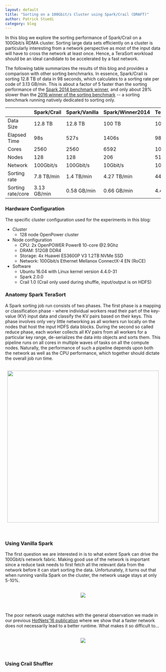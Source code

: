 ```yaml
---
layout: default
title: "Sorting on a 100Gbit/s Cluster using Spark/Crail (DRAFT)"
author: Patrick Stuedi
category: blog
---
```


In this blog we explore the sorting performance of Spark/Crail on a 100Gbit/s RDMA cluster. Sorting large data sets efficiently on a cluster is particularly interesting from a network perspective as most of the input data will have to cross the network at least once. Hence, a TeraSort workload should be an ideal candidate to be accelerated by a fast network. 

The following table summarizes the results of this blog and provides a comparison with other sorting benchmarks. In essence, Spark/Crail is sorting 12.8 TB of data in 98 seconds, which calculates to a sorting rate per code of 3.13 GB/min. This is about a factor of 5 faster than the sorting performance of the [Spark 2014 benchmark winner](https://databricks.com/blog/2014/11/05/spark-officially-sets-a-new-record-in-large-scale-sorting.html), and only about 28% slower than the [2016 winner of the sorting benchmark](http://sortbenchmark.org/TencentSort2016.pdf) -- a sorting benchmark running natively dedicated to sorting only. 

|                    | Spark/Crail   | Spark/Vanilla |    Spark/Winner2014    | Tencent/Winner2016       |
|--------------------|---------------|---------------|------------------------|--------------------------|
| Data Size          |   12.8 TB     |      12.8 TB  |         100 TB         |            100 TB        |
| Elapsed Time       |    98s        |       527s    |        1406s           |         98.8s            |
| Cores              |     2560      |     2560      |        6592            |         10240            |
| Nodes              |    128        |   128         |         206            |           512            |
| Network            |   100Gbit/s   |  100Gbit/s    |       10Gbit/s         |       100Gbit/s          |
| Sorting rate       |  7.8 TB/min   |  1.4 TB/min   |      4.27 TB/min       |         44.78 TB/min     |
| Sorting rate/core  |  3.13 GB/min  |  0.58 GB/min  |      0.66 GB/min       |          4.4 GB/min      |

### Hardware Configuration

The specific cluster configuration used for the experiments in this blog:

* Cluster
  * 128 node OpenPower cluster
* Node configuration
  * CPU: 2x OpenPOWER Power8 10-core @2.9Ghz
  * DRAM: 512GB DDR4
  * Storage: 4x Huawei ES3600P V3 1.2TB NVMe SSD
  * Network: 100Gbit/s Ethernet Mellanox ConnectX-4 EN (RoCE)
* Software
  * Ubuntu 16.04 with Linux kernel version 4.4.0-31
  * Spark 2.0.0
  * Crail 1.0 (Crail only used during shuffle, input/output is on HDFS)

### Anatomy Spark TeraSort

A Spark sorting job  run consists of two phases. The first phase is a mapping or classification phase - where individual workers
read their part of the key-value (KV) input data and classify the KV pairs based on their keys. This phase involves only very little networking as all workers run locally on the nodes that host the input HDFS data blocks. During the second so called reduce phase, each worker collects all KV pairs from all workers for a particular key range, de-serializes the data into objects and sorts them. This pipeline runs on all cores in multiple waves of tasks on all the compute nodes. Naturally, the performance of such a pipeline depends upon both the network as well as the CPU performance, which together should dictate the overall job run time.

<br>
<div style="text-align:center"><img src ="http://crail.io/img/blog/sort/terasort_pipeline.png" width="490"></div>
<br><br>

### Using Vanilla Spark

The first question we are interested in is to what extent Spark can drive the 100Gbit/s network fabric. Making good use of the network is important since a reduce task needs to first fetch all the relevant data from the network before it can start sorting the data. Unfortunately, it turns out that when running vanilla Spark on the cluster, the network usage stays at only 5-10%. 

<br>
<div style="text-align:center"><img src ="http://crail.io/docs/net_vanilla.svg" /></div>
<br><br>

The poor network usage matches with the general observation we made in our previous [HotNets'16 publication](http://dl.acm.org/citation.cfm?id=3027062) where we show that a faster network does not necessarily lead to a better runtime. What makes it so difficult to...

<br>
<div style="text-align:center"><img src ="http://crail.io/img/blog/sort/cpu_network.svg"/></div>
<br><br>

### Using Crail Shuffler

